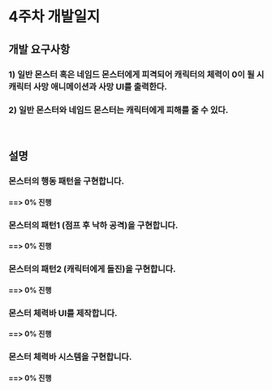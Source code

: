 # 4주차 개발일지

## 개발 요구사항

### 1) 일반 몬스터 혹은 네임드 몬스터에게 피격되어 캐릭터의 체력이 0이 될 시 캐릭터 사망 애니메이션과 사망 UI를 출력한다.
### 2) 일반 몬스터와 네임드 몬스터는 캐릭터에게 피해를 줄 수 있다.

<br>

## 설명

### 몬스터의 행동 패턴을 구현합니다.
#### ==> 0% 진행
### 몬스터의 패턴1 (점프 후 낙하 공격)을 구현합니다.
#### ==> 0% 진행
### 몬스터의 패턴2 (캐릭터에게 돌진)을 구현합니다.
#### ==> 0% 진행
### 몬스터 체력바 UI를 제작합니다.
#### ==> 0% 진행
### 몬스터 체력바 시스템을 구현합니다.
#### ==> 0% 진행
